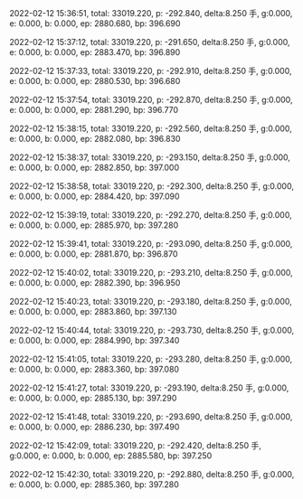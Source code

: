 2022-02-12 15:36:51, total: 33019.220, p: -292.840, delta:8.250 手, g:0.000, e: 0.000, b: 0.000, ep: 2880.680, bp: 396.690

2022-02-12 15:37:12, total: 33019.220, p: -291.650, delta:8.250 手, g:0.000, e: 0.000, b: 0.000, ep: 2883.470, bp: 396.890

2022-02-12 15:37:33, total: 33019.220, p: -292.910, delta:8.250 手, g:0.000, e: 0.000, b: 0.000, ep: 2880.530, bp: 396.680

2022-02-12 15:37:54, total: 33019.220, p: -292.870, delta:8.250 手, g:0.000, e: 0.000, b: 0.000, ep: 2881.290, bp: 396.770

2022-02-12 15:38:15, total: 33019.220, p: -292.560, delta:8.250 手, g:0.000, e: 0.000, b: 0.000, ep: 2882.080, bp: 396.830

2022-02-12 15:38:37, total: 33019.220, p: -293.150, delta:8.250 手, g:0.000, e: 0.000, b: 0.000, ep: 2882.850, bp: 397.000

2022-02-12 15:38:58, total: 33019.220, p: -292.300, delta:8.250 手, g:0.000, e: 0.000, b: 0.000, ep: 2884.420, bp: 397.090

2022-02-12 15:39:19, total: 33019.220, p: -292.270, delta:8.250 手, g:0.000, e: 0.000, b: 0.000, ep: 2885.970, bp: 397.280

2022-02-12 15:39:41, total: 33019.220, p: -293.090, delta:8.250 手, g:0.000, e: 0.000, b: 0.000, ep: 2881.870, bp: 396.870

2022-02-12 15:40:02, total: 33019.220, p: -293.210, delta:8.250 手, g:0.000, e: 0.000, b: 0.000, ep: 2882.390, bp: 396.950

2022-02-12 15:40:23, total: 33019.220, p: -293.180, delta:8.250 手, g:0.000, e: 0.000, b: 0.000, ep: 2883.860, bp: 397.130

2022-02-12 15:40:44, total: 33019.220, p: -293.730, delta:8.250 手, g:0.000, e: 0.000, b: 0.000, ep: 2884.990, bp: 397.340

2022-02-12 15:41:05, total: 33019.220, p: -293.280, delta:8.250 手, g:0.000, e: 0.000, b: 0.000, ep: 2883.360, bp: 397.080

2022-02-12 15:41:27, total: 33019.220, p: -293.190, delta:8.250 手, g:0.000, e: 0.000, b: 0.000, ep: 2885.130, bp: 397.290

2022-02-12 15:41:48, total: 33019.220, p: -293.690, delta:8.250 手, g:0.000, e: 0.000, b: 0.000, ep: 2886.230, bp: 397.490

2022-02-12 15:42:09, total: 33019.220, p: -292.420, delta:8.250 手, g:0.000, e: 0.000, b: 0.000, ep: 2885.580, bp: 397.250

2022-02-12 15:42:30, total: 33019.220, p: -292.880, delta:8.250 手, g:0.000, e: 0.000, b: 0.000, ep: 2885.360, bp: 397.280